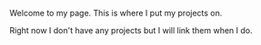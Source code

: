 Welcome to my page. This is where I put my projects on.

Right now I don't have any projects but I will link them when I do.
